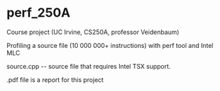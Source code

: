 # perf_250A
Course project (UC Irvine, CS250A, professor Veidenbaum)

Profiling a source file (10 000 000+ instructions) with perf tool and Intel MLC

source.cpp -- source file that requires Intel TSX support.

.pdf file is a report for this project
